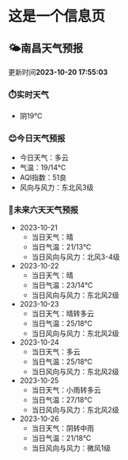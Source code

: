 # 这是一个信息页 
## 🌤️**南昌**天气预报
更新时间**2023-10-20 17:55:03**
### ⏱️实时天气
- 阴19℃
### 😊今日天气预报
- 今日天气：多云
- 气温：19/14℃
- AQI指数：51良
- 风向与风力：东北风3级
### 🤩未来六天天气预报
- 2023-10-21
  - 当日天气：晴
  - 当日气温：21/13℃
  - 当日风向与风力：北风3-4级
- 2023-10-22
  - 当日天气：晴
  - 当日气温：23/14℃
  - 当日风向与风力：东北风2级
- 2023-10-23
  - 当日天气：晴转多云
  - 当日气温：25/18℃
  - 当日风向与风力：东北风2级
- 2023-10-24
  - 当日天气：多云
  - 当日气温：25/18℃
  - 当日风向与风力：东北风2级
- 2023-10-25
  - 当日天气：小雨转多云
  - 当日气温：27/18℃
  - 当日风向与风力：东北风2级
- 2023-10-26
  - 当日天气：阴转中雨
  - 当日气温：21/18℃
  - 当日风向与风力：微风1级

